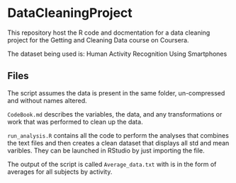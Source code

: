 # DataCleaningProject
This repository host the R code and docmentation for a data cleaning project for the Getting and Cleaning Data course on Coursera.

The dataset being used is: Human Activity Recognition Using Smartphones

## Files

The script assumes the data is present in the same folder, un-compressed and without names altered.

`CodeBook.md` describes the variables, the data, and any transformations or work that was performed to clean up the data.

`run_analysis.R` contains all the code to perform the analyses that combines the text files and then creates a clean dataset that displays all std and mean varibles. They can be launched in RStudio by just importing the file.

The output of the script is called `Average_data.txt` with is in the form of averages for all subjects by activity.




